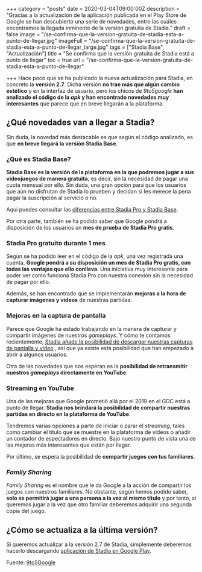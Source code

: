 +++
category = "posts"
date = 2020-03-04T09:00:00Z
description = "Gracias a la actualización de la aplicación publicada en el Play Store de Google se han descubierto una serie de novedades, entre las cuáles encontramos la llegada inminente de la versión gratuita de Stadia."
draft = false
image = "/se-confirma-que-la-version-gratuita-de-stadia-esta-a-punto-de-llegar.jpg"
imageFull = "/se-confirma-que-la-version-gratuita-de-stadia-esta-a-punto-de-llegar_large.jpg"
tags = ["Stadia Base", "Actualización"]
title = "Se confirma que la versión gratuita de Stadia está a punto de llegar"
toc = true
url = "/se-confirma-que-la-version-gratuita-de-stadia-esta-a-punto-de-llegar"

+++
Hace poco que se ha publicado la nueva actualización para Stadia, en concreto la **versión 2.7**. Dicha versión **no trae más que algún cambio estético** y en la interfaz de usuario, pero los chicos de _9to5google_ **han analizado el código de la _apk_ y han encontrado novedades muy interesantes** que parece que en breve llegarán a la plataforma.

## ¿Qué novedades van a llegar a Stadia?

Sin duda, la novedad más destacable es que según el código analizado, es que **en breve llegará la versión Stadia Base**.

### ¿Qué es Stadia Base?

**Stadia Base es la versión de la plataforma en la que podremos jugar a sus videojuegos de manera gratuita**, es decir, sin la necesidad de pagar una cuota mensual por ello. Sin duda, una gran opción para que los usuarios que aún no disfrutan de Stadia lo prueben y decidan si les merece la pena pagar la suscripción al servicio o no.

Aquí puedes consultar las <a class="u-anchor" href="/la-suscripcion-pro-de-la-founder-edition-llega-a-su-fin-y-ahora-que/#stadia-pro-vs-stadia-base">diferencias entre Stadia Pro y Stadia Base</a>.

Por otra parte, también se ha podido saber que Google pondrá a disposición de los usuarios un **mes de prueba de Stadia Pro gratis**.

### Stadia Pro gratuito durante 1 mes

Según se ha podido leer en el código de la _apk_, una vez registrada una cuenta, **Google pondrá a su disposición un mes de Stadia Pro gratis, con todas las ventajas que ello conlleva**. Una iniciativa muy interesante para poder ver como funciona Stadia Pro con nuestra conexión sin la necesidad de pagar por ello.

Además, se han encontrado que se implementarán **mejoras a la hora de capturar imágenes y vídeos** de nuestras partidas.

### Mejoras en la captura de pantalla

Parece que Google ha estado trabajando en la manera de capturar y compartir imágenes de nuestros _gameplays_. Y cómo te contamos recientemente, <a class="u-anchor" href="/stadia-anade-la-posibilidad-de-descargar-nuestras-capturas-de-pantalla-y-video/">Stadia añade la posibilidad de descargar nuestras capturas de pantalla y vídeo</a> , así que ya existe esta posibilidad que han empezado a abrir a algunos usuarios. 


Otra de las novedades que nos esperan es la **posibilidad de retransmitir nuestros _gameplays_ directamente en YouTube**.

### Streaming en YouTube

Una de las mejoras que Google prometió allá por el 2019 en el GDC está a punto de llegar. **Stadia nos brindará la posibilidad de compartir nuestras partidas en directo en la plataforma de YouTube**. 

Tendremos varias opciones a parte de iniciar o parar el _streaming_, tales como cambiar el título que se muestre en la plataforma de vídeos o añadir un contador de espectadores en directo. Bajo nuestro punto de vista una de las mejoras más interesantes que están por llegar.

Por último, se espera la posibilidad de **compartir juegos con tus familiares**.

### _Family Sharing_

_Family Sharing_ es el nombre que le da Google a la acción de compartir los juegos con nuestros familiares. No obstante, según hemos podido saber, **solo se permitirá jugar a una persona a la vez al mismo título** y por tanto, si queremos jugar a la vez que otro familiar deberemos adquirir una segunda copia del juego.

## ¿Cómo se actualiza a la última versión?

Si queremos actualizar a la versión 2.7 de Stadia, simplemente deberemos hacerlo descargando <a class="u-anchor" href="https://play.google.com/store/apps/details?id=com.google.stadia.android&hl=es" target="_blank" rel="nofollow noopener">aplicación de Stadia en Google Play</a>.

<p class="st-Article-contentSource">Fuente: <a class="u-anchor" href="https://9to5google.com/2020/02/27/stadia-2-7-base-youtube-streaming/" target="_blank" rel="nofollow noopener">9to5Google</a></p>
